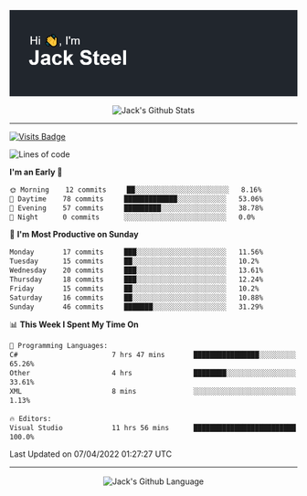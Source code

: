 <p align="center">
  <img align="center" src="https://github.com/JackSteel97/JackSteel97/blob/main/header.png?raw=true" alt="Hi, I'm Jack Steel" /> 
 </p>
<p align="center">
 <img align="center" src="https://github-readme-stats.vercel.app/api?username=jacksteel97&show_icons=true&count_private=true&theme=dracula" alt="Jack's Github Stats" /> 
</p>

<hr/>

[![Visits Badge](https://badges.pufler.dev/visits/JackSteel97/JackSteel97?color=blue&label=Profile%20Visits)](https://github.com/JackSteel97)
<!--START_SECTION:waka-->
![Lines of code](https://img.shields.io/badge/From%20Hello%20World%20I%27ve%20Written-907%20Thousand%20lines%20of%20code-blue)

**I'm an Early 🐤** 

```text
🌞 Morning    12 commits     ██░░░░░░░░░░░░░░░░░░░░░░░   8.16% 
🌆 Daytime    78 commits     █████████████░░░░░░░░░░░░   53.06% 
🌃 Evening    57 commits     █████████░░░░░░░░░░░░░░░░   38.78% 
🌙 Night      0 commits      ░░░░░░░░░░░░░░░░░░░░░░░░░   0.0%

```
📅 **I'm Most Productive on Sunday** 

```text
Monday       17 commits     ███░░░░░░░░░░░░░░░░░░░░░░   11.56% 
Tuesday      15 commits     ██░░░░░░░░░░░░░░░░░░░░░░░   10.2% 
Wednesday    20 commits     ███░░░░░░░░░░░░░░░░░░░░░░   13.61% 
Thursday     18 commits     ███░░░░░░░░░░░░░░░░░░░░░░   12.24% 
Friday       15 commits     ██░░░░░░░░░░░░░░░░░░░░░░░   10.2% 
Saturday     16 commits     ██░░░░░░░░░░░░░░░░░░░░░░░   10.88% 
Sunday       46 commits     ███████░░░░░░░░░░░░░░░░░░   31.29%

```


📊 **This Week I Spent My Time On** 

```text
💬 Programming Languages: 
C#                       7 hrs 47 mins       ████████████████░░░░░░░░░   65.26% 
Other                    4 hrs               ████████░░░░░░░░░░░░░░░░░   33.61% 
XML                      8 mins              ░░░░░░░░░░░░░░░░░░░░░░░░░   1.13%

🔥 Editors: 
Visual Studio            11 hrs 56 mins      █████████████████████████   100.0%

```


 Last Updated on 07/04/2022 01:27:27 UTC
<!--END_SECTION:waka-->

<hr/>

<p align="center">
    <img align="center" src="https://github-readme-stats.vercel.app/api/top-langs/?username=jacksteel97&langs_count=10&layout=compact&theme=dracula" alt="Jack's Github Language" /> 
</p>
